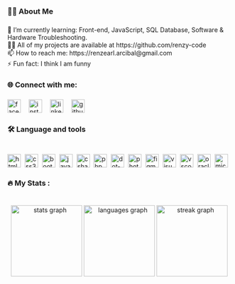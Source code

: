 <h3 align="left">👩‍💻  About Me</h3>

###

<p align="left">🌱 I’m currently learning: Front-end, JavaScript, SQL Database, Software & Hardware Troubleshooting.<br>👨‍💻 All of my projects are available at https://github.com/renzy-code<br>📫 How to reach me: https://renzearl.arcibal@gmail.com<br>⚡ Fun fact: I think I am funny</p>

###

<h3 align="left">🌐 Connect with me:</h3>

###

<div align="left">
  <img src="https://cdn.simpleicons.org/facebook/1877F2" height="30" alt="facebook logo"  />
  <img width="10" />
  <img src="https://skillicons.dev/icons?i=instagram" height="30" alt="instagram logo"  />
  <img width="10" />
  <img src="https://skillicons.dev/icons?i=linkedin" height="30" alt="linkedin logo"  />
  <img width="10" />
  <img src="https://skillicons.dev/icons?i=github" height="30" alt="github logo"  />
</div>

###

<h3 align="left">🛠 Language and tools</h3>

###

<br clear="both">

<div align="left">
  <img src="https://img.shields.io/badge/HTML5-E34F26?logo=html5&logoColor=white&style=for-the-badge" height="30" alt="html5 logo"  />
  <img width="1" />
  <img src="https://img.shields.io/badge/CSS3-1572B6?logo=css3&logoColor=white&style=for-the-badge" height="30" alt="css3 logo"  />
  <img width="1" />
  <img src="https://img.shields.io/badge/Bootstrap-7952B3?logo=bootstrap&logoColor=white&style=for-the-badge" height="30" alt="bootstrap logo"  />
  <img width="1" />
  <img src="https://img.shields.io/badge/JavaScript-F7DF1E?logo=javascript&logoColor=black&style=for-the-badge" height="30" alt="javascript logo"  />
  <img width="1" />
  <img src="https://img.shields.io/badge/C Sharp-239120?logo=csharp&logoColor=white&style=for-the-badge" height="30" alt="csharp logo"  />
  <img width="1" />
  <img src="https://img.shields.io/badge/PHP-777BB4?logo=php&logoColor=black&style=for-the-badge" height="30" alt="php logo"  />
  <img width="1" />
  <img src="https://img.shields.io/badge/.NET-512BD4?logo=dotnet&logoColor=white&style=for-the-badge" height="30" alt="dot-net logo"  />
  <img width="1" />
  <img src="https://img.shields.io/badge/Adobe Photoshop-31A8FF?logo=adobephotoshop&logoColor=black&style=for-the-badge" height="30" alt="photoshop logo"  />
  <img width="1" />
  <img src="https://img.shields.io/badge/Figma-F24E1E?logo=figma&logoColor=white&style=for-the-badge" height="30" alt="figma logo"  />
  <img width="1" />
  <img src="https://img.shields.io/badge/Visual Studio-5C2D91?logo=visualstudio&logoColor=white&style=for-the-badge" height="30" alt="visualstudio logo"  />
  <img width="1" />
  <img src="https://img.shields.io/badge/Visual Studio Code-007ACC?logo=visualstudiocode&logoColor=white&style=for-the-badge" height="30" alt="vscode logo"  />
  <img width="1" />
  <img src="https://img.shields.io/badge/Oracle-F80000?logo=oracle&logoColor=white&style=for-the-badge" height="30" alt="oracle logo"  />
  <img width="1" />
  <img src="https://img.shields.io/badge/Microsoft SQL Server-CC2927?logo=microsoftsqlserver&logoColor=white&style=for-the-badge" height="30" alt="microsoftsqlserver logo"  />
</div>

###

<h3 align="left">🔥   My Stats :</h3>

###

<br clear="both">

<div align="center">
  <img src="https://github-readme-stats.vercel.app/api?username=renzy-code&hide_title=false&hide_rank=false&show_icons=true&include_all_commits=true&count_private=true&disable_animations=false&theme=github_dark&locale=en&hide_border=false&order=1" height="160" alt="stats graph"  />
  <img src="https://github-readme-stats.vercel.app/api/top-langs?username=renzy-code&locale=en&hide_title=false&layout=compact&card_width=320&langs_count=5&theme=github_dark&hide_border=false&order=2" height="160" alt="languages graph"  />
  <img src="https://streak-stats.demolab.com?user=renzy-code&locale=en&mode=daily&theme=aura&hide_border=false&border_radius=5&order=3" height="160" alt="streak graph"  />
</div>

###
